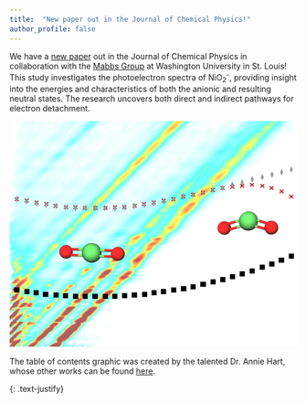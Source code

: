 ```yaml
---
title:  "New paper out in the Journal of Chemical Physics!"
author_profile: false
---
```


We have a [new paper](https://doi.org/10.1063/5.0188066) out in the Journal of Chemical Physics in collaboration with the [Mabbs Group](https://sites.wustl.edu/mabbsgroup/) at Washington University in St. Louis!
This study investigates the photoelectron spectra of NiO<sub>2</sub><sup>-</sup>, providing insight into the energies and characteristics of both 
the anionic and resulting neutral states. The research uncovers both direct and indirect pathways for electron detachment.

 <img src="/assets/images/NiO2_JCP.jpg" alt="">

The table of contents graphic was created by the talented Dr. Annie Hart, whose other works can be found [here](https://www.clarahart.com/). 
 
{: .text-justify}
